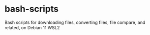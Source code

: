 # bash-scripts
Bash scripts for downloading files, converting files, file compare, and related, on Debian 11 WSL2
